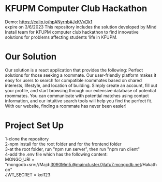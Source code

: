 # KFUPM Computer Club Hackathon
Demo: https://calip.io/hpANyrnb#JxKVvDk1<br> expire on 3/6/2023
This repository includes the solution developed by Mind Install team for KFUPM computer club hackathon to find innovative solutions for problems affecting students ‘life in KFUPM. 

# Our Solution
Our solution is a react application that provides the following:
Perfect solutions for those seeking a roommate. Our user-friendly platform makes it easy for users to search for compatible roommates based on shared interests, lifestyle, and location of building. Simply create an account, fill out your profile, and start browsing through our extensive database of potential roommates. You can communicate with potential matches using contact information, and our intuitive search tools will help you find the perfect fit. With our website, finding a roommate has never been easier!

# Project Set Up
1-clone the repository<br>
2-npm install for the root folder and for the frontend folder<br>
3-at the root folder, run "npm run server", then run "npm run client"<br>
4-add the .env file which has the following content:<br>
MONGO_URI = "mongodb+srv://Majd:3090Mm5.@maincluster.0jlafu7.mongodb.net/Hakathon"<br>
JWT_SECRET = koi123
